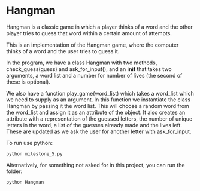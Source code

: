 # Hangman

Hangman is a classic game in which a player thinks of a word and the other player tries to guess that word within a certain amount of attempts.

This is an implementation of the Hangman game, where the computer thinks of a word and the user tries to guess it.

In the program, we have a class Hangman with two methods, check_guess(guess) and ask_for_input(), and an **init** that takes two arguments, a word list and a number for number of lives (the second of these is optional).

We also have a function play_game(word_list) which takes a word_list which we need to supply as an argument. In this function we instantiate the class Hangman by passing it the word list. This will choose a random word from the word_list and assign it as an attribute of the object. It also creates an attribute with a representation of the guessed letters, the number of unique letters in the word, a list of the guesses already made and the lives left. These are updated as we ask the user for another letter with ask_for_input.

To run use python:

    python milestone_5.py

Alternatively, for something not asked for in this project, you can run the folder:

    python Hangman

